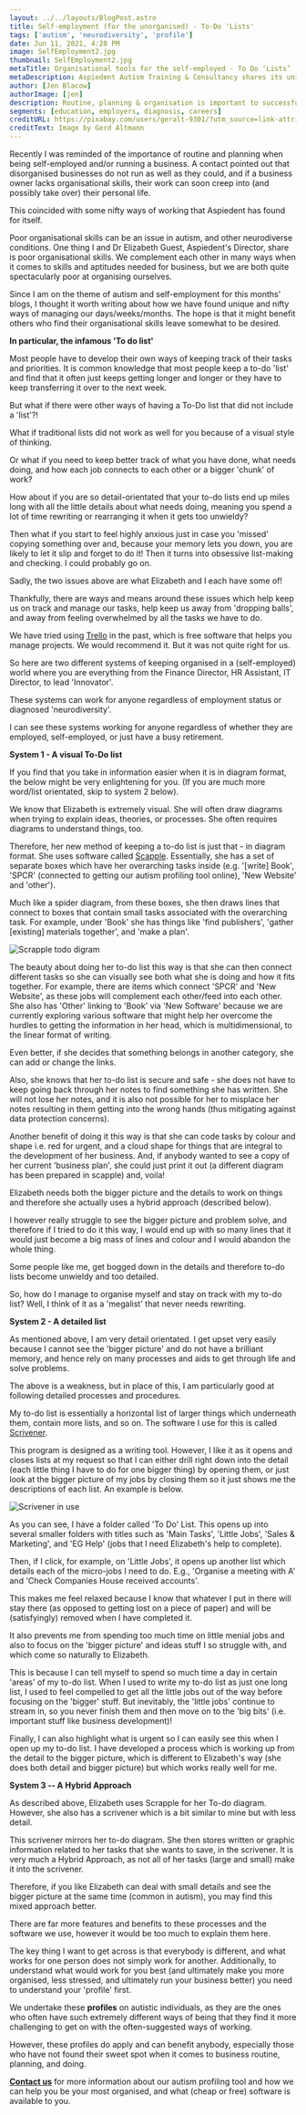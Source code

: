 ```yaml
---
layout: ../../layouts/BlogPost.astro
title: Self-employment (for the unorganised) - To-Do 'Lists'
tags: ['autism', 'neurodiversity', 'profile']
date: Jun 11, 2021, 4:20 PM
image: SelfEmployment2.jpg
thumbnail: SelfEmployment2.jpg
metaTitle: Organisational tools for the self-employed - To Do ‘Lists’
metaDescription: Aspiedent Autism Training & Consultancy shares its unique tools to manage business tasks which could help others who are self-employed.
author: [Jen Blacow]
authorImage: [jen]
description: Routine, planning & organisation is important to successfully run a business or being self-employed. We developed some very unique ways of keeping and managing To-do ‘lists’. Here is a blog to share our systems. I hope they help you manage business and stay organised!
segments: [education, employers, diagnosis, careers]
creditURL: https://pixabay.com/users/geralt-9301/?utm_source=link-attribution&utm_medium=referral&utm_campaign=image&utm_content=6131220
creditText: Image by Gerd Altmann
---
```

Recently I was reminded of the importance of routine and planning when
being self-employed and/or running a business. A contact pointed out
that disorganised businesses do not run as well as they could, and if a
business owner lacks organisational skills, their work can soon creep
into (and possibly take over) their personal life.

This coincided with some nifty ways of working that Aspiedent has found
for itself.

Poor organisational skills can be an issue in autism, and other
neurodiverse conditions. One thing I and Dr Elizabeth Guest, Aspiedent's
Director, share is poor organisational skills. We complement each other
in many ways when it comes to skills and aptitudes needed for business,
but we are both quite spectacularly poor at organising ourselves. 

Since I am on the theme of autism and self-employment for this months'
blogs, I thought it worth writing about how we have found unique and
nifty ways of managing our days/weeks/months. The hope is that it might
benefit others who find their organisational skills leave somewhat to be
desired. 

**In particular, the infamous 'To do list'**

Most people have to develop their own ways of keeping track of their
tasks and priorities. It is common knowledge that most people keep a
to-do 'list' and find that it often just keeps getting longer and longer
or they have to keep transferring it over to the next week. 

But what if there were other ways of having a To-Do list that did not
include a 'list'?!

What if traditional lists did not work as well for you because of a
visual style of thinking.

Or what if you need to keep better track of what you have done, what
needs doing, and how each job connects to each other or a bigger 'chunk'
of work?

How about if you are so detail-orientated that your to-do lists end up
miles long with all the little details about what needs doing, meaning
you spend a lot of time rewriting or rearranging it when it gets too
unwieldy?

Then what if you start to feel highly anxious just in case you 'missed'
copying something over and, because your memory lets you down, you are
likely to let it slip and forget to do it! Then it turns into obsessive
list-making and checking. I could probably go on.

Sadly, the two issues above are what Elizabeth and I each have some of! 

Thankfully, there are ways and means around these issues which help keep
us on track and manage our tasks, help keep us away from 'dropping
balls', and away from feeling overwhelmed by all the tasks we have to
do. 

We have tried using [Trello](trello.com) in the past, which is free
software that helps you manage projects. We would recommend it. But it
was not quite right for us. 

So here are two different systems of keeping organised in a
(self-employed) world where you are everything from the Finance
Director, HR Assistant, IT Director, to lead 'Innovator'.

These systems can work for anyone regardless of employment status or
diagnosed 'neurodiversity'.

I can see these systems working for anyone regardless of whether they
are employed, self-employed, or just have a busy retirement.

**System 1 - A visual To-Do list**

If you find that you take in information easier when it is in diagram
format, the below might be very enlightening for you. (If you are much
more word/list orientated, skip to system 2 below). 

We know that Elizabeth is extremely visual. She will often draw diagrams
when trying to explain ideas, theories, or processes. She often requires
diagrams to understand things, too. 

Therefore, her new method of keeping a to-do list is just that - in
diagram format. She uses software called
[Scapple](https://www.literatureandlatte.com/scapple/overview).
Essentially, she has a set of separate boxes which have her overarching
tasks inside (e.g. '\[write\] Book', 'SPCR' (connected to getting our
autism profiling tool online), 'New Website' and 'other'). 

Much like a spider diagram, from these boxes, she then draws lines that
connect to boxes that contain small tasks associated with the
overarching task. For example, under 'Book' she has things like 'find
publishers', 'gather \[existing\] materials together', and 'make a
plan'. 

![Scrapple todo digram](/screenshot-mindmap.png)

The beauty about doing her to-do list this way is that she can then
connect different tasks so she can visually see both what she is doing
and how it fits together. For example, there are items which connect
'SPCR' and 'New Website', as these jobs will complement each other/feed
into each other. She also has 'Other' linking to 'Book' via 'New
Software' because we are currently exploring various software that might
help her overcome the hurdles to getting the information in her head,
which is multidimensional, to the linear format of writing.

Even better, if she decides that something belongs in another category,
she can add or change the links.

Also, she knows that her to-do list is secure and safe - she does not
have to keep going back through her notes to find something she has
written. She will not lose her notes, and it is also not possible for
her to misplace her notes resulting in them getting into the wrong hands
(thus mitigating against data protection concerns). 

Another benefit of doing it this way is that she can code tasks by
colour and shape i.e. red for urgent, and a cloud shape for things that
are integral to the development of her business. And, if anybody wanted
to see a copy of her current 'business plan', she could just print it
out (a different diagram has been prepared in scapple) and, voila! 

Elizabeth needs both the bigger picture and the details to work on
things and therefore she actually uses a hybrid approach (described
below).

I however really struggle to see the bigger picture and problem solve,
and therefore if I tried to do it this way, I would end up with so many
lines that it would just become a big mass of lines and colour and I
would abandon the whole thing.  

Some people like me, get bogged down in the details and therefore to-do
lists become unwieldy and too detailed.

So, how do I manage to organise myself and stay on track with my to-do
list? Well, I think of it as a 'megalist' that never needs rewriting. 

**System 2 - A detailed list**

As mentioned above, I am very detail orientated. I get upset very easily
because I cannot see the 'bigger picture' and do not have a brilliant
memory, and hence rely on many processes and aids to get through life
and solve problems.

The above is a weakness, but in place of this, I am particularly good at
following detailed processes and procedures.

My to-do list is essentially a horizontal list of larger things which
underneath them, contain more lists, and so on. The software I use for
this is called
[Scrivener](https://www.literatureandlatte.com/scrivener/overview).

This program is designed as a writing tool. However, I like it as it
opens and closes lists at my request so that I can either drill right
down into the detail (each little thing I have to do for one bigger
thing) by opening them, or just look at the bigger picture of my jobs by
closing them so it just shows me the descriptions of each list. An
example is below.

![Scrivener in use](/scrivener.jpg)

As you can see, I have a folder called 'To Do' List. This opens up into
several smaller folders with titles such as 'Main Tasks', 'Little Jobs',
'Sales & Marketing', and 'EG Help' (jobs that I need Elizabeth's help to
complete). 

Then, if I click, for example, on 'Little Jobs', it opens up another
list which details each of the micro-jobs I need to do. E.g., 'Organise
a meeting with A' and 'Check Companies House received accounts'. 

This makes me feel relaxed because I know that whatever I put in there
will stay there (as opposed to getting lost on a piece of paper) and
will be (satisfyingly) removed when I have completed it. 

It also prevents me from spending too much time on little menial jobs
and also to focus on the 'bigger picture' and ideas stuff I so struggle
with, and which come so naturally to Elizabeth.

This is because I can tell myself to spend so much time a day in certain
'areas' of my to-do list. When I used to write my to-do list as just one
long list, I used to feel compelled to get all the little jobs out of
the way before focusing on the 'bigger' stuff. But inevitably, the
'little jobs' continue to stream in, so you never finish them and then
move on to the 'big bits' (i.e. important stuff like business
development)! 

Finally, I can also highlight what is urgent so I can easily see this
when I open up my to-do list. I have developed a process which is
working up from the detail to the bigger picture, which is different to
Elizabeth\'s way (she does both detail and bigger picture) but which
works really well for me. 

**System 3 -- A Hybrid Approach**

As described above, Elizabeth uses Scrapple for her To-do diagram.
However, she also has a scrivener which is a bit similar to mine but
with less detail.

This scrivener mirrors her to-do diagram. She then stores written or
graphic information related to her tasks that she wants to save, in the
scrivener. It is very much a Hybrid Approach, as not all of her tasks
(large and small) make it into the scrivener.

Therefore, if you like Elizabeth can deal with small details and see the
bigger picture at the same time (common in autism), you may find this
mixed approach better.

There are far more features and benefits to these processes and the
software we use, however it would be too much to explain them here. 

The key thing I want to get across is that everybody is different, and
what works for one person does not simply work for another.
Additionally, to understand what would work for you best (and ultimately
make you more organised, less stressed, and ultimately run your business
better) you need to understand your 'profile' first. 

We undertake these **profiles** on autistic individuals, as they are the ones who often have such extremely
different ways of being that they find it more challenging to get on
with the often-suggested ways of working.

However, these profiles do apply and can benefit anybody, especially
those who have not found their sweet spot when it comes to business
routine, planning, and doing.

**[Contact us](/contact)** for more information
about our autism profiling tool and how we can help you be your most
organised, and what (cheap or free) software is available to you.